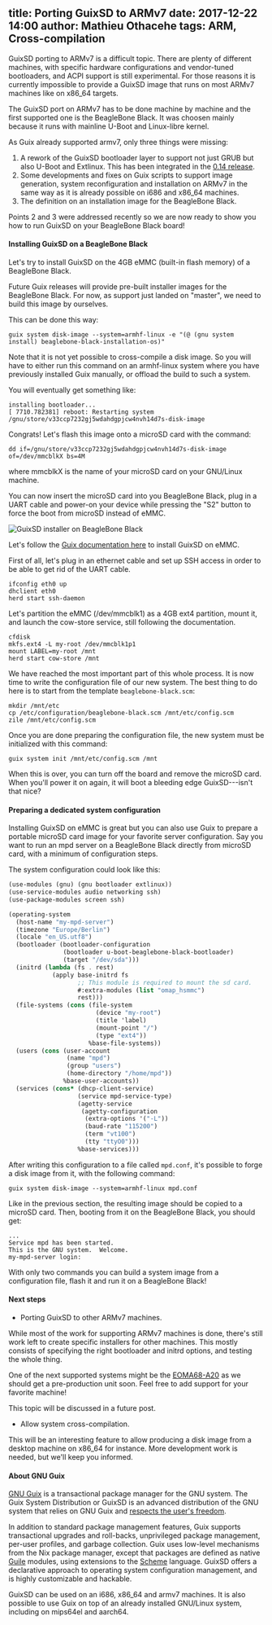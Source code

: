 title: Porting GuixSD to ARMv7
date: 2017-12-22 14:00
author: Mathieu Othacehe
tags: ARM, Cross-compilation
---

GuixSD porting to ARMv7 is a difficult topic. There are plenty of
different machines, with specific hardware configurations and
vendor-tuned bootloaders, and ACPI support is still experimental. For
those reasons it is currently impossible to provide a GuixSD image
that runs on most ARMv7 machines like on x86_64 targets.

The GuixSD port on ARMv7 has to be done machine by machine and the
first supported one is the BeagleBone Black. It was choosen mainly
because it runs with mainline U-Boot and Linux-libre kernel.

As Guix already supported armv7, only three things were missing:

1. A rework of the GuixSD bootloader layer to support not just GRUB but
also U-Boot and Extlinux. This has been integrated in the [0.14
release](https://www.gnu.org/software/guix/blog/2017/gnu-guix-and-guixsd-0.14.0-released/).
2. Some developments and fixes on Guix scripts to support image generation,
system reconfiguration and installation on ARMv7 in the same way as it is
already possible on i686 and x86_64 machines.
3. The definition on an installation image for the BeagleBone Black.

Points 2 and 3 were addressed recently so we are now ready to show you
how to run GuixSD on your BeagleBone Black board!

#### Installing GuixSD on a BeagleBone Black

Let's try to install GuixSD on the 4GB eMMC (built-in flash memory) of
a BeagleBone Black.

Future Guix releases will provide pre-built installer images for the
BeagleBone Black. For now, as support just landed on "master", we need
to build this image by ourselves.

This can be done this way:

```
guix system disk-image --system=armhf-linux -e "(@ (gnu system install) beaglebone-black-installation-os)"
```

Note that it is not yet possible to cross-compile a disk image. So you
will have to either run this command on an armhf-linux system where
you have previously installed Guix manually, or offload the build to such a
system.

You will eventually get something like:

```
installing bootloader...
[ 7710.782381] reboot: Restarting system
/gnu/store/v33ccp7232gj5wdahdgpjcw4nvh14d7s-disk-image
```

Congrats! Let's flash this image onto a microSD card with the command:

```
dd if=/gnu/store/v33ccp7232gj5wdahdgpjcw4nvh14d7s-disk-image of=/dev/mmcblkX bs=4M
```
where mmcblkX is the name of your microSD card on your GNU/Linux machine.

You can now insert the microSD card into you BeagleBone Black, plug in a
UART cable and power-on your device while pressing the "S2" button to
force the boot from microSD instead of eMMC.

![GuixSD installer on BeagleBone Black](https://www.gnu.org/software/guix/static/blog/img/guixsd-bbb1.jpg)

Let's follow the [Guix documentation
here](https://www.gnu.org/software/guix/manual/en/html_node/Preparing-for-Installation.html#Preparing-for-Installation)
to install GuixSD on eMMC.

First of all, let's plug in an ethernet cable and set up SSH access in order to
be able to get rid of the UART cable.

```
ifconfig eth0 up
dhclient eth0
herd start ssh-daemon
```

Let's partition the eMMC (/dev/mmcblk1) as a 4GB ext4 partition,
mount it, and launch the cow-store service, still following the
documentation.

```
cfdisk
mkfs.ext4 -L my-root /dev/mmcblk1p1
mount LABEL=my-root /mnt
herd start cow-store /mnt
```

We have reached the most important part of this whole process. It is now
time to write the configuration file of our new system.
The best thing to do here is to start from the template
`beaglebone-black.scm`:

```
mkdir /mnt/etc
cp /etc/configuration/beaglebone-black.scm /mnt/etc/config.scm
zile /mnt/etc/config.scm
```

Once you are done preparing the configuration file, the new system must be initialized
with this command:

```
guix system init /mnt/etc/config.scm /mnt
```

When this is over, you can turn off the board and remove the microSD card. When you'll
power it on again, it will boot a bleeding edge GuixSD---isn't that nice?

#### Preparing a dedicated system configuration

Installing GuixSD on eMMC is great but you can also use Guix
to prepare a portable microSD card image for your favorite server configuration. Say
you want to run an mpd server on a BeagleBone Black directly from microSD card,
with a minimum of configuration steps.

The system configuration could look like this:

```scheme
(use-modules (gnu) (gnu bootloader extlinux))
(use-service-modules audio networking ssh)
(use-package-modules screen ssh)

(operating-system
  (host-name "my-mpd-server")
  (timezone "Europe/Berlin")
  (locale "en_US.utf8")
  (bootloader (bootloader-configuration
               (bootloader u-boot-beaglebone-black-bootloader)
               (target "/dev/sda")))
  (initrd (lambda (fs . rest)
            (apply base-initrd fs
                   ;; This module is required to mount the sd card.
                   #:extra-modules (list "omap_hsmmc")
                   rest)))
  (file-systems (cons (file-system
                        (device "my-root")
                        (title 'label)
                        (mount-point "/")
                        (type "ext4"))
                      %base-file-systems))
  (users (cons (user-account
                (name "mpd")
                (group "users")
                (home-directory "/home/mpd"))
               %base-user-accounts))
  (services (cons* (dhcp-client-service)
                   (service mpd-service-type)
                   (agetty-service
                    (agetty-configuration
                     (extra-options '("-L"))
                     (baud-rate "115200")
                     (term "vt100")
                     (tty "ttyO0")))
                   %base-services)))
```
After writing this configuration to a file called `mpd.conf`, it's possible to
forge a disk image from it, with the following command:

```
guix system disk-image --system=armhf-linux mpd.conf
```

Like in the previous section, the resulting image should be copied to a microSD card.
Then, booting from it on the BeagleBone Black, you should get:

```
...
Service mpd has been started.
This is the GNU system.  Welcome.
my-mpd-server login:
```

With only two commands you can build a system image from a configuration file, flash it
and run it on a BeagleBone Black!

#### Next steps

* Porting GuixSD to other ARMv7 machines.

While most of the work for supporting ARMv7 machines is done, there's
still work left to create specific installers for other machines.
This mostly consists of specifying the right bootloader and initrd
options, and testing the whole thing.

One of the next supported systems might be the
[EOMA68-A20](https://www.crowdsupply.com/eoma68/micro-desktop) as we
should get a pre-production unit soon.  Feel free to add
support for your favorite machine!

This topic will be discussed in a future post.

* Allow system cross-compilation.

This will be an interesting feature to allow producing a disk image from
a desktop machine on x86_64 for instance. More development work is needed,
but we'll keep you informed.

#### About GNU Guix

[GNU Guix](https://www.gnu.org/software/guix) is a transactional package
manager for the GNU system.  The Guix System Distribution or GuixSD is
an advanced distribution of the GNU system that relies on GNU Guix and
[respects the user's
freedom](https://www.gnu.org/distros/free-system-distribution-guidelines.html).

In addition to standard package management features, Guix supports
transactional upgrades and roll-backs, unprivileged package management,
per-user profiles, and garbage collection.  Guix uses low-level
mechanisms from the Nix package manager, except that packages are
defined as native [Guile](https://www.gnu.org/software/guile) modules,
using extensions to the [Scheme](http://schemers.org) language.  GuixSD
offers a declarative approach to operating system configuration
management, and is highly customizable and hackable.

GuixSD can be used on an i686, x86_64 and armv7 machines.  It is also
possible to use Guix on top of an already installed GNU/Linux system,
including on mips64el and aarch64.
